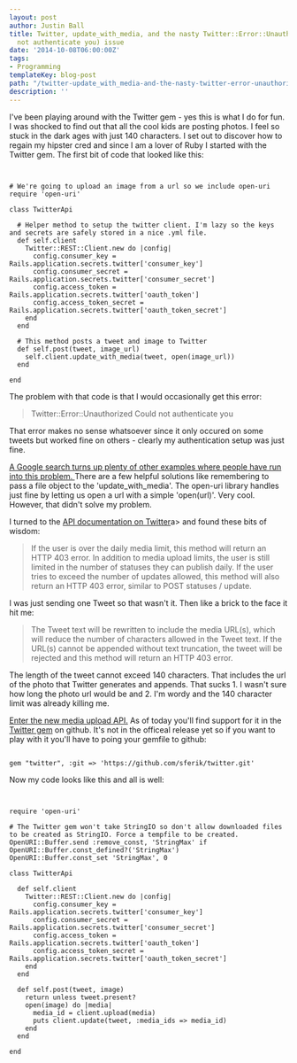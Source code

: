 ```yaml
---
layout: post
author: Justin Ball
title: Twitter, update_with_media, and the nasty Twitter::Error::Unauthorized (Could
  not authenticate you) issue
date: '2014-10-08T06:00:00Z'
tags:
- Programming
templateKey: blog-post
path: "/twitter-update_with_media-and-the-nasty-twitter-error-unauthorized-could-not-authenticate-you-issue"
description: ''
---
```


I've been playing around with the Twitter gem - yes this is what I do for fun. I was shocked to find out that all the cool kids are posting photos.
I feel so stuck in the dark ages with just 140 characters. I set out to discover how to regain my hipster cred and since
I am a lover of Ruby I started with the Twitter gem. The first bit of code that looked like this:

<pre><code class="ruby">

# We're going to upload an image from a url so we include open-uri
require 'open-uri'

class TwitterApi

  # Helper method to setup the twitter client. I'm lazy so the keys and secrets are safely stored in a nice .yml file.
  def self.client
    Twitter::REST::Client.new do |config|
      config.consumer_key = Rails.application.secrets.twitter['consumer_key']
      config.consumer_secret = Rails.application.secrets.twitter['consumer_secret']
      config.access_token = Rails.application.secrets.twitter['oauth_token']
      config.access_token_secret = Rails.application.secrets.twitter['oauth_token_secret']
    end
  end

  # This method posts a tweet and image to Twitter
  def self.post(tweet, image_url)
    self.client.update_with_media(tweet, open(image_url))
  end

end
</pre></code>

The problem with that code is that I would occasionally get this error:

<blockquote>
  Twitter::Error::Unauthorized Could not authenticate you
</blockquote>

That error makes no sense whatsoever since it only occured on some tweets but worked fine on others - clearly my authentication
setup was just fine.

<a href="https://www.google.com/webhp?sourceid=chrome-instant&ion=1&espv=2&ie=UTF-8#q=twitter%20api%20Twitter%3A%3AError%3A%3AUnauthorized%20(Could%20not%20authenticate%20you)">
A Google search turns up plenty of other examples where people have run into this problem.
</a> There are a few helpful solutions like remembering to pass a file object to the 'update_with_media'. The open-uri library
handles just fine by letting us open a url with a simple 'open(url)'. Very cool. However, that didn't solve my problem.

I turned to the <a href="https://dev.twitter.com/rest/reference/post/statuses/update_with_media">API documentation on Twitter</a>a> and found these bits of wisdom:

<blockquote>
If the user is over the daily media limit, this method will return an HTTP 403 error. In addition to media upload limits, the user is still limited in the number of statuses they can publish daily. If the user tries to exceed the number of updates allowed, this method will also return an HTTP 403 error, similar to POST statuses / update.
</blockquote>

I was just sending one Tweet so that wasn't it. Then like a brick to the face it hit me:

<blockquote>
  The Tweet text will be rewritten to include the media URL(s), which will reduce the number of characters allowed in the Tweet text. If the URL(s) cannot be appended without text truncation, the tweet will be rejected and this method will return an HTTP 403 error.
</blockquote>

The length of the tweet cannot exceed 140 characters. That includes the url of the photo that Twitter generates and appends.
That sucks 1. I wasn't sure how long the photo url would be and 2. I'm wordy and the 140 character limit was already killing me. 


<a href="https://dev.twitter.com/rest/public/uploading-media-multiple-photos">Enter the new media upload API.</a> 
As of today you'll find support for it in the <a href="https://github.com/sferik/twitter">Twitter gem</a> on github. It's not in the officeal release yet so 
if you want to play with it you'll have to poing your gemfile to github:

<pre><code class="ruby">
gem "twitter", :git => 'https://github.com/sferik/twitter.git'
</pre></code>

Now my code looks like this and all is well:

<pre><code class="ruby">

require 'open-uri'

# The Twitter gem won't take StringIO so don't allow downloaded files to be created as StringIO. Force a tempfile to be created.
OpenURI::Buffer.send :remove_const, 'StringMax' if OpenURI::Buffer.const_defined?('StringMax')
OpenURI::Buffer.const_set 'StringMax', 0

class TwitterApi

  def self.client
    Twitter::REST::Client.new do |config|
      config.consumer_key = Rails.application.secrets.twitter['consumer_key']
      config.consumer_secret = Rails.application.secrets.twitter['consumer_secret']
      config.access_token = Rails.application.secrets.twitter['oauth_token']
      config.access_token_secret = Rails.application.secrets.twitter['oauth_token_secret']
    end
  end

  def self.post(tweet, image)
    return unless tweet.present?
    open(image) do |media|
      media_id = client.upload(media)
      puts client.update(tweet, :media_ids => media_id)
    end
  end

end

</pre></code>

